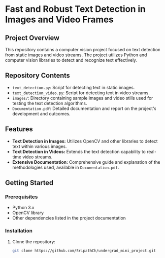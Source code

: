# Fast and Robust Text Detection in Images and Video Frames

## Project Overview
This repository contains a computer vision project focused on text detection from static images and video streams. The project utilizes Python and computer vision libraries to detect and recognize text effectively.

## Repository Contents
- `text_detection.py`: Script for detecting text in static images.
- `text_detection_video.py`: Script for detecting text in video streams.
- `images/`: Directory containing sample images and video stills used for testing the text detection algorithms.
- `Documentation.pdf`: Detailed documentation and report on the project's development and outcomes.

## Features
- **Text Detection in Images:** Utilizes OpenCV and other libraries to detect text within various images.
- **Text Detection in Videos:** Extends the text detection capability to real-time video streams.
- **Extensive Documentation:** Comprehensive guide and explanation of the methodologies used, available in `Documentation.pdf`.

## Getting Started
### Prerequisites
- Python 3.x
- OpenCV library
- Other dependencies listed in the project documentation

### Installation
1. Clone the repository:
   ```bash
   git clone https://github.com/SripathCh/undergrad_mini_project.git
